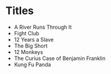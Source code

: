 # Titles

- A River Runs Through It
- Fight Club
- 12 Years a Slave
- The Big Short
- 12 Monkeys
- The Curius Case of Benjamin Franklin
- Kung Fu Panda

